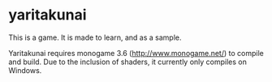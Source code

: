 # yaritakunai
This is a game.  It is made to learn, and as a sample.

Yaritakunai requires monogame 3.6 (http://www.monogame.net/) to compile and build.
Due to the inclusion of shaders, it currently only compiles on Windows.
